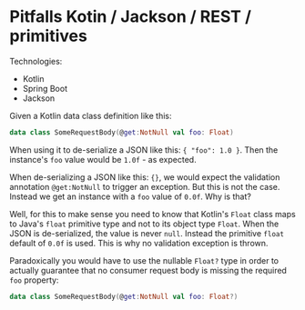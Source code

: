 # Pitfalls Kotin / Jackson / REST / primitives

Technologies:
- Kotlin
- Spring Boot
- Jackson

Given a Kotlin data class definition like this:

```kotlin
data class SomeRequestBody(@get:NotNull val foo: Float)
```

When using it to de-serialize a JSON like this: `{ "foo": 1.0 }`. 
Then the instance's `foo` value would be `1.0f` - as expected.

When de-serializing a JSON like this: `{}`, we would expect the
validation annotation `@get:NotNull` to trigger an exception.
But this is not the case. Instead we get an instance with a `foo`
value of `0.0f`. Why is that?

Well, for this to make sense you need to know that Kotlin's 
`Float` class maps to Java's `float` primitive type and not
to its object type `Float`. When the JSON is de-serialized, 
the value is never `null`. Instead the primitive `float` 
default of `0.0f` is used. This is why no validation exception
is thrown.

Paradoxically you would have to use the nullable `Float?` 
type in order to actually guarantee that no consumer request
body is missing the required `foo` property:

```kotlin
data class SomeRequestBody(@get:NotNull val foo: Float?)
```
